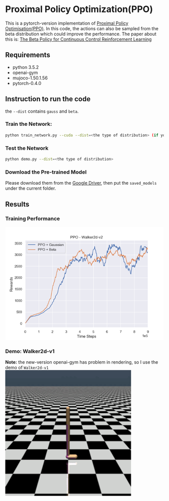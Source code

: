 # Proximal Policy Optimization(PPO)
This is a pytorch-version implementation of [Proximal Policy Optimisation(PPO)](https://arxiv.org/abs/1707.06347). In this code, the actions can also be sampled from the beta distribution which could improve the performance. The paper about this is: [The Beta Policy for Continuous Control Reinforcement Learning](https://www.ri.cmu.edu/wp-content/uploads/2017/06/thesis-Chou.pdf)

## Requirements
- python 3.5.2
- openai-gym
- mujoco-1.50.1.56
- pytorch-0.4.0

## Instruction to run the code
the `--dist` contains `gauss` and `beta`. 
### Train the Network:
```bash
python train_network.py --cuda --dist=<the type of distribution> (if you have a GPU, you can add this flag)

```
### Test the Network
```bash
python demo.py --dist=<the type of distribution>

```
### Download the Pre-trained Model
Please download them from the [Google Driver](https://drive.google.com/open?id=1ZXqRKwGI7purOm0CJtIVFXOZnmxqvA0p), then put the `saved_models` under the current folder.

## Results
### Training Performance
![Training_Curve](figures/result.png)
### Demo: Walker2d-v1
**Note:** the new-version openai-gym has problem in rendering, so I use the demo of `Walker2d-v1`
![Demo](figures/demo.gif)







